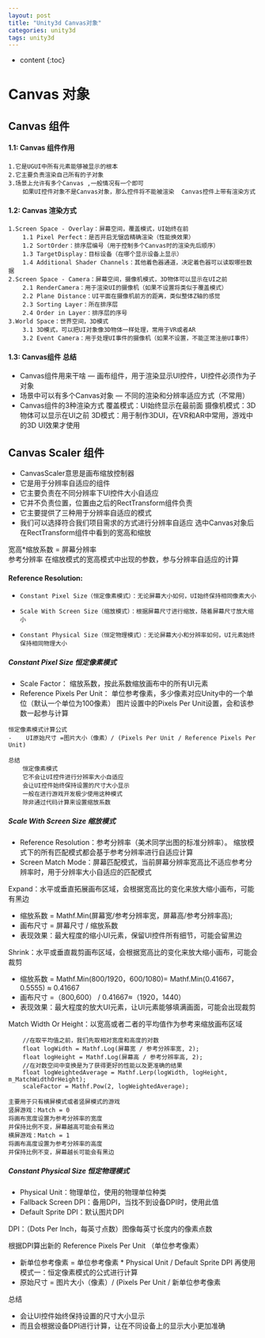 ```yaml
---
layout: post
title: "Unity3d Canvas对象"
categories: unity3d
tags: unity3d
---
```


* content
{:toc}

# Canvas 对象

## Canvas 组件     

#### 1.1: Canvas 组件作用
    1.它是UGUI中所有元素能够被显示的根本
    2.它主要负责渲染自己所有的子对象
    3.场景上允许有多个Canvas ,一般情况有一个即可  
        如果UI控件对象不是Canvas对象，那么控件将不能被渲染  Canvas控件上带有渲染方式

#### 1.2: Canvas 渲染方式
    1.Screen Space - Overlay：屏幕空间，覆盖模式，UI始终在前
        1.1 Pixel Perfect：是否开启无锯齿精确渲染（性能换效果）
        1.2 SortOrder：排序层编号（用于控制多个Canvas时的渲染先后顺序）
        1.3 TargetDisplay：目标设备（在哪个显示设备上显示）
        1.4 Additional Shader Channels：其他着色器通道，决定着色器可以读取哪些数据
    2.Screen Space - Camera：屏幕空间，摄像机模式，3D物体可以显示在UI之前
        2.1 RenderCamera：用于渲染UI的摄像机（如果不设置将类似于覆盖模式）
        2.2 Plane Distance：UI平面在摄像机前方的距离，类似整体Z轴的感觉
        2.3 Sorting Layer：所在排序层
        2.4 Order in Layer：排序层的序号
    3.World Space：世界空间，3D模式
        3.1 3D模式，可以把UI对象像3D物体一样处理，常用于VR或者AR
        3.2 Event Camera：用于处理UI事件的摄像机（如果不设置，不能正常注册UI事件）

#### 1.3: Canvas组件 总结
-    Canvas组件用来干啥 — 画布组件，用于渲染显示UI控件，UI控件必须作为子对象
-    场景中可以有多个Canvas对象 — 不同的渲染和分辨率适应方式（不常用）
-    Canvas组件的3种渲染方式
        覆盖模式：UI始终显示在最前面
        摄像机模式：3D物体可以显示在UI之前
        3D模式：用于制作3DUI，在VR和AR中常用，游戏中的3D UI效果才使用

##  Canvas Scaler 组件
-    CanvasScaler意思是画布缩放控制器
-    它是用于分辨率自适应的组件
-    它主要负责在不同分辨率下UI控件大小自适应
-    它并不负责位置，位置由之后的RectTransform组件负责
-    它主要提供了三种用于分辨率自适应的模式
-    我们可以选择符合我们项目需求的方式进行分辨率自适应 选中Canvas对象后在RectTransform组件中看到的宽高和缩放

宽高*缩放系数 = 屏幕分辨率   
参考分辨率 在缩放模式的宽高模式中出现的参数，参与分辨率自适应的计算
####  Reference Resolution:
-     Constant Pixel Size（恒定像素模式）：无论屏幕大小如何，UI始终保持相同像素大小
-     Scale With Screen Size（缩放模式）：根据屏幕尺寸进行缩放，随着屏幕尺寸放大缩小
-     Constant Physical Size（恒定物理模式）：无论屏幕大小和分辨率如何，UI元素始终保持相同物理大小

    
##### Constant Pixel Size 恒定像素模式
-    Scale Factor：
        缩放系数，按此系数缩放画布中的所有UI元素
-    Reference Pixels Per Unit：
        单位参考像素，多少像素对应Unity中的一个单位（默认一个单位为100像素）
        图片设置中的Pixels Per Unit设置，会和该参数一起参与计算

    恒定像素模式计算公式
    -    UI原始尺寸 =图片大小（像素）/ (Pixels Per Unit / Reference Pixels Per Unit)        

    总结
        恒定像素模式
        它不会让UI控件进行分辨率大小自适应
        会让UI控件始终保持设置的尺寸大小显示
        一般在进行游戏开发极少使用这种模式
        除非通过代码计算来设置缩放系数

##### Scale With Screen Size 缩放模式
-   Reference Resolution：参考分辨率（美术同学出图的标准分辨率）。
缩放模式下的所有匹配模式都会基于参考分辨率进行自适应计算
-   Screen Match Mode：屏幕匹配模式，当前屏幕分辨率宽高比不适应参考分辨率时，用于分辨率大小自适应的匹配模式

Expand：水平或垂直拓展画布区域，会根据宽高比的变化来放大缩小画布，可能有黑边
*   缩放系数 = Mathf.Min(屏幕宽/参考分辨率宽，屏幕高/参考分辨率高);
*   画布尺寸 = 屏幕尺寸 / 缩放系数
*   表现效果：最大程度的缩小UI元素，保留UI控件所有细节，可能会留黑边

Shrink：水平或垂直裁剪画布区域，会根据宽高比的变化来放大缩小画布，可能会裁剪
*   缩放系数 = Mathf.Min(800/1920，600/1080)= Mathf.Min(0.41667，0.5555) ≈ 0.41667
*   画布尺寸 =（800,600） / 0.41667≈（1920，1440）
*   表现效果：最大程度的放大UI元素，让UI元素能够填满画面，可能会出现裁剪
  
Match Width Or Height：以宽高或者二者的平均值作为参考来缩放画布区域  
```    
    //在取平均值之前，我们先取相对宽度和高度的对数
    float logWidth = Mathf.Log(屏幕宽 / 参考分辨率宽, 2);
    float logHeight = Mathf.Log(屏幕高 / 参考分辨率高, 2);
    //在对数空间中变换是为了获得更好的性能以及更准确的结果
    float logWeightedAverage = Mathf.Lerp(logWidth, logHeight, m_MatchWidthOrHeight);
    scaleFactor = Mathf.Pow(2, logWeightedAverage); 
```    
```
主要用于只有横屏模式或者竖屏模式的游戏
竖屏游戏：Match = 0
将画布宽度设置为参考分辨率的宽度
并保持比例不变，屏幕越高可能会有黑边
横屏游戏：Match = 1
将画布高度设置为参考分辨率的高度
并保持比例不变，屏幕越长可能会有黑边
```

##### Constant Physical Size 恒定物理模式
-   Physical Unit：物理单位，使用的物理单位种类
-   Fallback Screen DPI：备用DPI，当找不到设备DPI时，使用此值
-   Default Sprite DPI：默认图片DPI

DPI：（Dots Per Inch，每英寸点数）图像每英寸长度内的像素点数

根据DPI算出新的
Reference Pixels Per Unit （单位参考像素）
-   新单位参考像素 =  单位参考像素 * Physical Unit / Default Sprite DPI
再使用模式一：恒定像素模式的公式进行计算
-   原始尺寸 = 图片大小（像素）/ (Pixels Per Unit / 新单位参考像素
  
总结
-   会让UI控件始终保持设置的尺寸大小显示
-   而且会根据设备DPI进行计算，让在不同设备上的显示大小更加准确